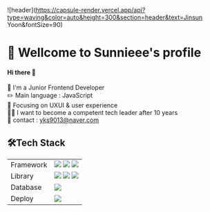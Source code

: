 ![header](https://capsule-render.vercel.app/api?type=waving&color=auto&height=300&section=header&text=Jinsun Yoon&fontSize=90)

<h1>🐤 Wellcome to Sunnieee's profile</h1>
<h4>Hi there 👋</h4>

📢 I'm a Junior Frontend Developer<br/>
✏️ Main language : JavaScript<br/>
🧐 Focusing on UXUI & user experience <br/>
🙋‍♀️ I want to become a competent tech leader after 10 years<br/>
📩 contact : yks9013@naver.com<br/>

<h2>🛠️Tech Stack</h2>
<table>
  <tr>
  <td>Framework</td><td><img src="https://img.shields.io/badge/React-61DAFB?style=for-the-badge&logo=React&logoColor=white"> <img src="https://img.shields.io/badge/Redux-764ABC?style=for-the-badge&logo=Redux&logoColor=white"> <img src="https://img.shields.io/badge/Redux tool kit-764ABC?style=for-the-badge&logo=Redux&logoColor=white"> </td>
  </tr>
  <tr>
  <td>Library</td><td><img src="https://img.shields.io/badge/Axios-6F02B5?style=for-the-badge&logo=Axios&logoColor=white"> <img src="https://img.shields.io/badge/Styled components-DB7093?style=for-the-badge&logo=styledComponents=white"> <img src="https://img.shields.io/badge/Prettier-F7B93E?style=for-the-badge&logo=prettier=white"></td>
  </tr>
  <tr>
  <td>Database</td><td><img src="https://img.shields.io/badge/Firebase-FFCA28?style=for-the-badge&logo=Firebase&logoColor=white"></td>
  </tr>
  <tr>
  <td>Deploy</td><td><img src="https://img.shields.io/badge/aws-232F3E?style=for-the-badge&logo=aws&logoColor=white"></td>
  </tr>
</table>

<!--
**jinsunYoon/jinsunYoon** is a ✨ _special_ ✨ repository because its `README.md` (this file) appears on your GitHub profile.

Here are some ideas to get you started:

- 🔭 I’m currently working on ...
- 🌱 I’m currently learning ...
- 👯 I’m looking to collaborate on ...
- 🤔 I’m looking for help with ...
- 💬 Ask me about ...
- 📫 How to reach me: ...
- 😄 Pronouns: ...
- ⚡ Fun fact: ...
-->
